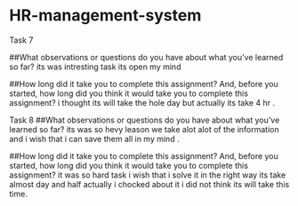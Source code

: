 # HR-management-system
Task 7

##What observations or questions do you have about what you’ve learned so far?
 its was intresting task its open my mind

 ##How long did it take you to complete this assignment? And, before you started, how long did you think it would take you to complete this assignment?
 i thought its will take the hole day but actually its take 4 hr .
 
 
 Task 8
 ##What observations or questions do you have about what you’ve learned so far?
 its was so hevy leason we take alot alot of the information and i wish that i can save them all in my mind .  
 
 ##How long did it take you to complete this assignment? And, before you started, how long did you think it would take you to complete this assignment?
 it was so hard task i wish that i solve it in the right way its take almost day and half actually i chocked about it i did not think its will take this time. 
 
